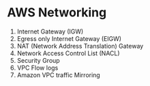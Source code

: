 # AWS Networking

1) Internet Gateway (IGW)
2) Egress only Internet Gateway (EIGW)
3) NAT (Network Address Translation) Gateway
4) Network Access Control List (NACL)
5) Security Group
6) VPC Flow logs
7) Amazon VPC traffic Mirroring
